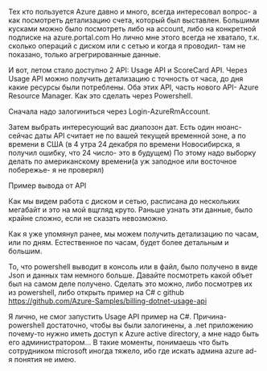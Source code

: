 Тех кто пользуется Azure давно и много, всегда интересовал вопрос- а как посмотреть детализацию счета, который был выставлен.
Большими кусками можно было посмотреть либо на account, либо на конкретной подписке на azure.portal.com
Но лично мне этого всегда не хватало, т.к. сколько операций с диском или с сетью и когда я проводил- там не показано, только агрегрированные данные.

И вот, летом стало доступно 2 API: Usage API и ScoreCard API.
Через Usage API можно получить детализацию с точность от часа, до дня какие ресурсы были потреблены. 
Оба этих API, часть нового API- Azure Resource Manager.
Как это сделать через Powershell.

Сначала надо залогиниться через Login-AzureRmAccount.

Затем выбрать интересующий вас диапозон дат.
Есть один нюанс- сейчас даты API считает не по вашей текущей временной зоне, а по времени в США (в 4 утра 24 декабря по времени Новосибирска, я получил ошибку, что 24 число- это в будущем)
По этому надо выборку делать по американскому времени(а уж заподное или восточное побережье- я не проверял)

Пример вывода от API 

Как мы видем работа с диском и сетью, расписана до нескольких мегабайт и это на мой вщгляд круто. Раньше узнать эти данные, было крайне сложно, если не сказать невозможно.

Как я уже упомянул ранее, мы можем получить детализацию по часам, или по дням. Естественное по часам, будет более детальным и большим.

То, что powershell выводит в консоль или в файл, было получено в виде Json и данных там немного больше.
Давайте посмотреть какой объет был на самом деле получено. Сделать это можно, либо посмотрев их из powershell, либо открыть пример на C# с github https://github.com/Azure-Samples/billing-dotnet-usage-api

Я лично, не смог запустить Usage API пример на C#. Причина- powershell достаточно, чтобы вы были залогинены, а .net приложению почему-то нужно иметь доступ к Azure active directory, а мне надо быть его администратором... В такие моменты, понимаешь что быть сотрудником microsoft иногда тяжело, ибо где искать админа azure ad- я понятия не имею.
 

